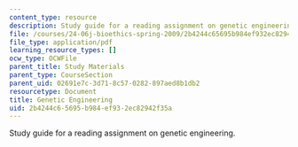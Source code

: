 ```yaml
---
content_type: resource
description: Study guide for a reading assignment on genetic engineering.
file: /courses/24-06j-bioethics-spring-2009/2b4244c65695b984ef932ec82942f35a_MIT24_06Js09_study15.pdf
file_type: application/pdf
learning_resource_types: []
ocw_type: OCWFile
parent_title: Study Materials
parent_type: CourseSection
parent_uid: 02691e7c-3d71-8c57-0282-897aed8b1db2
resourcetype: Document
title: Genetic Engineering
uid: 2b4244c6-5695-b984-ef93-2ec82942f35a
---
```

Study guide for a reading assignment on genetic engineering.

